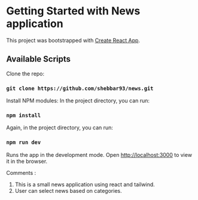 # Getting Started with News application

This project was bootstrapped with [Create React App](https://github.com/facebook/create-react-app).

## Available Scripts

Clone the repo:

### `git clone https://github.com/shebbar93/news.git`

Install NPM modules:
In the project directory, you can run:

### `npm install`

Again, in the project directory, you can run:

### `npm run dev`

Runs the app in the development mode.
Open [http://localhost:3000](http://localhost:3000) to view it in the browser.


Comments : 
1. This is a small news application using react and tailwind.
2. User can select news based on categories.
